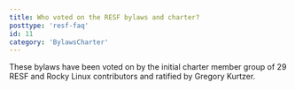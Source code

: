 ```yaml
---
title: Who voted on the RESF bylaws and charter?
posttype: 'resf-faq'
id: 11
category: 'BylawsCharter'
---
```


These bylaws have been voted on by the initial charter member group of 29 RESF and Rocky Linux contributors and ratified by Gregory Kurtzer.